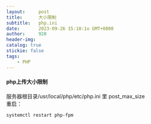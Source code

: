 ```yaml
---
layout:     post
title:      大小限制
subtitle:   php.ini
date:       2023-09-26 15:10:1o GMT+0800
author:     920
header-img: 
catalog: true
stickie: false
tags:
    - PHP
---
```



#### php上传大小限制


服务器根目录/usr/local/php/etc/php.ini 里 post_max_size  
重启：  
```
systemctl restart php-fpm
```
